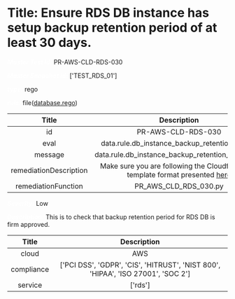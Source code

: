 



# Title: Ensure RDS DB instance has setup backup retention period of at least 30 days.


***<font color="white">Master Test Id:</font>*** PR-AWS-CLD-RDS-030

***<font color="white">Master Snapshot Id:</font>*** ['TEST_RDS_01']

***<font color="white">type:</font>*** rego

***<font color="white">rule:</font>*** file([database.rego])  
  
  
  
  

|Title|Description|
| :---: | :---: |
|id|PR-AWS-CLD-RDS-030|
|eval|data.rule.db_instance_backup_retention_period|
|message|data.rule.db_instance_backup_retention_period_err|
|remediationDescription|Make sure you are following the Cloudformation template format presented <a href='https://boto3.amazonaws.com/v1/documentation/api/latest/reference/services/rds.html#RDS.Client.describe_db_instances' target='_blank'>here</a>|
|remediationFunction|PR_AWS_CLD_RDS_030.py|


***<font color="white">Severity:</font>*** Low

***<font color="white">Description:</font>*** This is to check that backup retention period for RDS DB is firm approved.  
  
  

|Title|Description|
| :---: | :---: |
|cloud|AWS|
|compliance|['PCI DSS', 'GDPR', 'CIS', 'HITRUST', 'NIST 800', 'HIPAA', 'ISO 27001', 'SOC 2']|
|service|['rds']|



[database.rego]: https://github.com/prancer-io/prancer-compliance-test/tree/master/aws/cloud/database.rego

